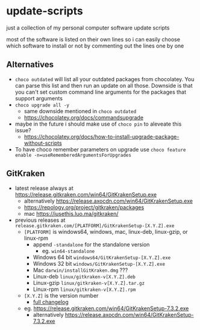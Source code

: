 # update-scripts

just a collection of my personal computer software update scripts

most of the software is listed on their own lines so i can easily choose which software to install or not by commenting out the lines one by one

## Alternatives
- `choco outdated` will list all your outdated packages from chocolatey. You can parse this list and then run an update on all those. Downside is that you can't set custom command line arguments for the packages that support arguments
- `choco upgrade all -y`
  - same downside mentioned in `choco outdated`
  - https://chocolatey.org/docs/commandsupgrade
- maybe in the future i should make use of `choco pin` to aleveate this issue?
  - https://chocolatey.org/docs/how-to-install-upgrade-package-without-scripts
- To have choco remember parameters on upgrade use `choco feature enable -n=useRememberedArgumentsForUpgrades`

## GitKraken
- latest release always at https://release.gitkraken.com/win64/GitKrakenSetup.exe
  - alternatively https://release.axocdn.com/win64/GitKrakenSetup.exe
  - https://repology.org/project/gitkraken/packages
  - mac https://iusethis.luo.ma/gitkraken/
- previous releases at `release.gitkraken.com/[PLATFORM]/GitKrakenSetup-[X.Y.Z].exe`
  - `[PLATFORM]` is windows64, windows, mac, linux-deb, linux-gzip, or linux-rpm
    - append `-standalone` for the standalone version
      - eg. `win64-standalone`
    - Windows 64 bit `windows64/GitKrakenSetup-[X.Y.Z].exe`
    - Windows 32 bit `windows/GitKrakenSetup-[X.Y.Z].exe`
    - Mac `darwin/installGitKraken.dmg` ???
    - Linux-deb `linux/gitkraken-v[X.Y.Z].deb`
    - Linux-gzip `linux/gitkraken-v[X.Y.Z].tar.gz`
    - Linux-rpm `linux/gitkraken-v[X.Y.Z].rpm`
  - `[X.Y.Z]` is the version number 
    - [full changelog](https://support.gitkraken.com/release-notes/current/)
  - eg. https://release.gitkraken.com/win64/GitKrakenSetup-7.3.2.exe
    - alternatively https://release.axocdn.com/win64/GitKrakenSetup-7.3.2.exe